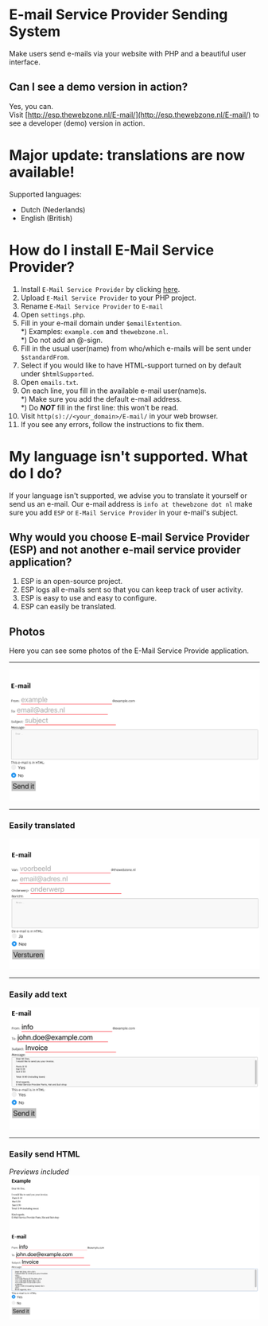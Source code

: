 # E-mail Service Provider Sending System
Make users send e-mails via your website with PHP and a beautiful user interface.

## Can I see a demo version in action?
Yes, you can.  
Visit [http://esp.thewebzone.nl/E-mail/](http://esp.thewebzone.nl/E-mail/) to see a developer (demo) version in action.

# Major update: translations are now available!
Supported languages:
* Dutch (Nederlands)
* English (British)

# How do I install E-Mail Service Provider?
1) Install `E-Mail Service Provider` by clicking [here](https://github.com/ImmanuelNL/E-Mail-Service-Provider/archive/3.2.1.zip).
2) Upload `E-Mail Service Provider` to your PHP project.
3) Rename `E-Mail Service Provider` to `E-mail`  
4) Open `settings.php`.
5) Fill in your e-mail domain under `$emailExtention`.  
*) Examples: `example.com` and `thewebzone.nl`.  
*) Do not add an @-sign.
6) Fill in the usual user(name) from who/which e-mails will be sent under `$standardFrom`.
7) Select if you would like to have HTML-support turned on by default under `$htmlSupported`.
8) Open `emails.txt`.
9) On each line, you fill in the available e-mail user(name)s.  
*) Make sure you add the default e-mail address.  
*) Do **_NOT_** fill in the first line: this won't be read.
10) Visit `http(s)://<your_domain>/E-mail/` in your web browser.
11) If you see any errors, follow the instructions to fix them.

# My language isn't supported. What do I do?
If your language isn't supported, we advise you to translate it yourself or send us an e-mail. Our e-mail address is `info at thewebzone dot nl` make sure you add `ESP` or `E-Mail Service Provider` in your e-mail's subject.

## Why would you choose E-mail Service Provider (ESP) and not another e-mail service provider application?
1) ESP is an open-source project.
2) ESP logs all e-mails sent so that you can keep track of user activity.
3) ESP is easy to use and easy to configure.
4) ESP can easily be translated.

## Photos
Here you can see some photos of the E-Mail Service Provide application.
___
![ScreenShot2](https://github.com/ImmanuelNL/E-Mail-Service-Provider/blob/master/Images/ScreenShot2.png)
___
### Easily translated
![ScreenShot1](https://github.com/ImmanuelNL/E-Mail-Service-Provider/blob/master/Images/ScreenShot%201.png)
___
### Easily add text
![ScreenShot3](https://github.com/ImmanuelNL/E-Mail-Service-Provider/blob/master/Images/ScreenShot3.png)
___
### Easily send HTML
_Previews included_
![ScreenShot4](https://github.com/ImmanuelNL/E-Mail-Service-Provider/blob/master/Images/ScreenShot4.png)
